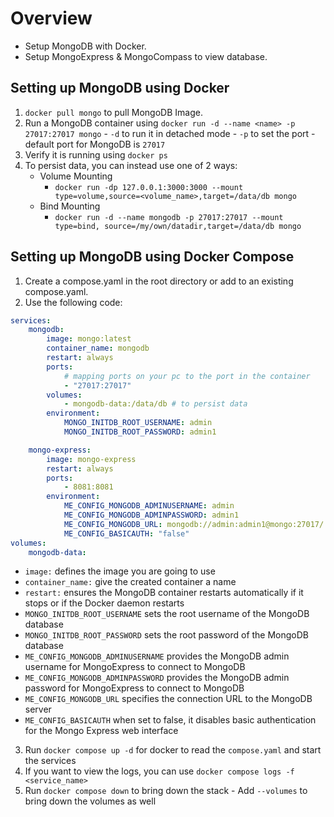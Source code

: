 # Overview
- Setup MongoDB with Docker.
- Setup MongoExpress & MongoCompass to view database.

## Setting up MongoDB using Docker
  1. `docker pull mongo` to pull MongoDB Image.
  2. Run a MongoDB container using `docker run -d --name <name> -p 27017:27017 mongo`
    - `-d` to run it in detached mode
    - `-p` to set the port
    - default port for MongoDB is `27017`
  3. Verify it is running using `docker ps`
  4. To persist data, you can instead use one of 2 ways:
     - Volume Mounting
       - `docker run -dp 127.0.0.1:3000:3000 --mount type=volume,source=<volume_name>,target=/data/db mongo`
     - Bind Mounting
       - `docker run -d --name mongodb -p 27017:27017 --mount type=bind, source=/my/own/datadir,target=/data/db mongo`

## Setting up MongoDB using Docker Compose
  1. Create a compose.yaml in the root directory or add to an existing compose.yaml.
  2. Use the following code:
```yaml
services:
    mongodb:
        image: mongo:latest
        container_name: mongodb
        restart: always
        ports:
            # mapping ports on your pc to the port in the container
            - "27017:27017"
        volumes:
            - mongodb-data:/data/db # to persist data
        environment:
            MONGO_INITDB_ROOT_USERNAME: admin
            MONGO_INITDB_ROOT_PASSWORD: admin1

    mongo-express:
        image: mongo-express
        restart: always
        ports:
            - 8081:8081
        environment:
            ME_CONFIG_MONGODB_ADMINUSERNAME: admin
            ME_CONFIG_MONGODB_ADMINPASSWORD: admin1
            ME_CONFIG_MONGODB_URL: mongodb://admin:admin1@mongo:27017/
            ME_CONFIG_BASICAUTH: "false"
volumes:
    mongodb-data:
```
  - `image:` defines the image you are going to use
  - `container_name:` give the created container a name
  - `restart:` ensures the MongoDB container restarts automatically if it stops or if the Docker daemon restarts
  - `MONGO_INITDB_ROOT_USERNAME` sets the root username of the MongoDB database
  - `MONGO_INITDB_ROOT_PASSWORD` sets the root password of the MongoDB database
  - `ME_CONFIG_MONGODB_ADMINUSERNAME` provides the MongoDB admin username for MongoExpress to connect to MongoDB
  - `ME_CONFIG_MONGODB_ADMINPASSWORD` provides the MongoDB admin password for MongoExpress to connect to MongoDB
  - `ME_CONFIG_MONGODB_URL` specifies the connection URL to the MongoDB server
  - `ME_CONFIG_BASICAUTH` when set to false, it disables basic authentication for the Mongo Express web interface

  3. Run `docker compose up -d` for docker to read the `compose.yaml` and start the services
  4. If you want to view the logs, you can use `docker compose logs -f <service_name>`
  5. Run `docker compose down` to bring down the stack
    - Add `--volumes` to bring down the volumes as well
